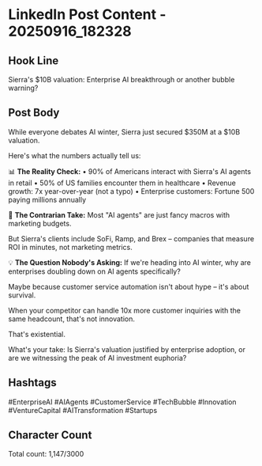 # LinkedIn Post Content - 20250916_182328

## Hook Line
Sierra's $10B valuation: Enterprise AI breakthrough or another bubble warning?

## Post Body
While everyone debates AI winter, Sierra just secured $350M at a $10B valuation.

Here's what the numbers actually tell us:

📊 **The Reality Check:**
• 90% of Americans interact with Sierra's AI agents in retail
• 50% of US families encounter them in healthcare
• Revenue growth: 7x year-over-year (not a typo)
• Enterprise customers: Fortune 500 paying millions annually

🤔 **The Contrarian Take:**
Most "AI agents" are just fancy macros with marketing budgets.

But Sierra's clients include SoFi, Ramp, and Brex – companies that measure ROI in minutes, not marketing metrics.

💡 **The Question Nobody's Asking:**
If we're heading into AI winter, why are enterprises doubling down on AI agents specifically?

Maybe because customer service automation isn't about hype – it's about survival.

When your competitor can handle 10x more customer inquiries with the same headcount, that's not innovation.

That's existential.

What's your take: Is Sierra's valuation justified by enterprise adoption, or are we witnessing the peak of AI investment euphoria?

## Hashtags
#EnterpriseAI #AIAgents #CustomerService #TechBubble #Innovation #VentureCapital #AITransformation #Startups

## Character Count
Total count: 1,147/3000